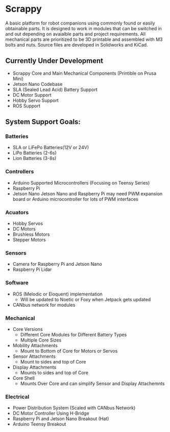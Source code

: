 # Scrappy
A basic platform for robot companions using commonly found or easily obtainable parts. It is designed to work in modules that can be switched in and out depending on avaialble parts and project requirements. All mechanical parts are prioritized to be 3D printable and assembled with M3 bolts and nuts. 
Source files are developed in Solidworks and KiCad.

## Currently Under Development
* Scrappy Core and Main Mechanical Components (Printible on Prusa Mini)
* Jetson Nano Codebase
* SLA (Sealed Lead Acid) Battery Support
* DC Motor Support
* Hobby Servo Support
* ROS Support

## System Support Goals:
### Batteries
* SLA or LiFePo Batteries(12V or 24V)
* LiPo Batteries (2-6s)
* Lion Batteries (3-8s)

### Controllers
* Arduino Supported Microcontrollers (Focusing on Teensy Series)
* Raspberry Pi
* Jetson Nano
Jetson Nano and Raspberry Pi may need PWM expansion board or Arduino microcontroller for lots of PWM interfaces 

### Acuators
* Hobby Servos
* DC Motors
* Brushless Motors
* Stepper Motors

### Sensors
* Camera for Raspberry Pi and Jetson Nano
* Raspberry Pi Lidar

### Software
* ROS (Melodic or Eloquent) implementation
  * Will be updated to Noetic or Foxy when Jetpack gets updated
* CANbus network for modules

### Mechanical
* Core Versions
  * Different Core Modules for Different Battery Types
  * Multiple Core Sizes
* Mobility Attachments
  * Mount to Bottom of Core for Motors or Servos
* Sensor Attachments
  * Mount to sides and top of Core
* Display Attachments
  * Mounts to sides and top of Core
* Core Shell
  * Mounts Over Core and can simplify Sensor and Display Attachemnts

### Electrical
* Power Distribution System (Scaled with CANbus Network)
* DC Motor Controller Using H-Bridge
* Raspberry Pi and Jetson Nano Breakout (Hat)
* Arduino Teensy Breakout
